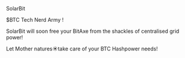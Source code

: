 SolarBit

$BTC Tech Nerd Army !

SolarBit  will soon free your BitAxe from the shackles of centralised grid power! 

Let Mother natures☀️take care of your BTC Hashpower needs!

